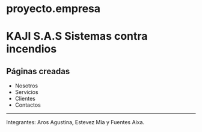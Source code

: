 # proyecto.empresa
<h1>KAJI S.A.S Sistemas contra incendios </h1>
<h2>Páginas creadas</h2>
<ul>
  <li>Nosotros</li>
  <li>Servicios</li>
  <li>Clientes</li>
  <li>Contactos</li>
</ul>
<hr>
<p>Integrantes: Aros Agustina, Estevez Mía y Fuentes Aixa.</p>

